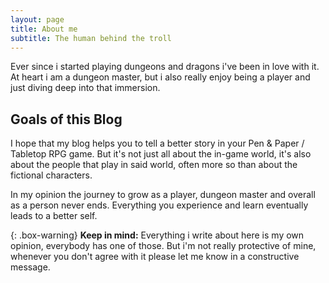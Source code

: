 ```yaml
---
layout: page
title: About me
subtitle: The human behind the troll
---
```


Ever since i started playing dungeons and dragons i've been in love with it. At heart i am a dungeon master, but i also really enjoy being a player and just diving deep into that immersion.

## Goals of this Blog
I hope that my blog helps you to tell a better story in your Pen & Paper / Tabletop RPG game. But it's not just all about the in-game world, it's also about the people that play in said world, often more so than about the fictional characters. 

In my opinion the journey to grow as a player, dungeon master and overall as a person never ends. Everything you experience and learn eventually leads to a better self.

{: .box-warning}
**Keep in mind:** Everything i write about here is my own opinion, everybody has one of those. But i'm not really protective of mine, whenever you don't agree with it please let me know in a constructive message. 
